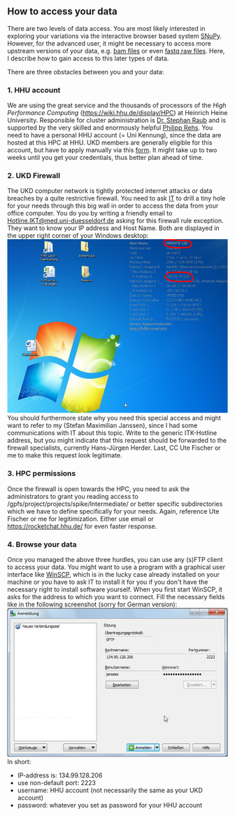 ## How to access your data
There are two levels of data access. You are most likely interested in exploring your variations via the interactive browser based system [SNuPy](https://snupy-aqua.bio.inf.h-brs.de/).
However, for the advanced user, it might be necessary to access more upstream versions of your data, e.g. [bam files](http://samtools.github.io/hts-specs/SAMv1.pdf) or even [fastq raw files](https://en.wikipedia.org/wiki/FASTQ_format).
Here, I describe how to gain access to this later types of data.

There are three obstacles between you and your data:
### 1. HHU account
We are using the great service and the thousands of processors of the *High Performance Computing* (https://wiki.hhu.de/display/HPC) at Heinrich Heine University. Responsible for cluster administration is [Dr. Stephan Raub](raub@hhu.de) and is supported by the very skilled and enormously helpful [Philipp Rehs](philipp.rehs@hhu.de).
You need to have a personal HHU account (= Uni Kennung), since the data are hosted at this HPC at HHU. UKD members are generally eligible for this account, but have to apply manually via this [form](https://www.zim.hhu.de/fileadmin/redaktion/Oeffentliche_Medien/ZIM/Formulare/unikennung_gaeste_zim.pdf).
It might take up to two weeks until you get your credentials, thus better plan ahead of time.

### 2. UKD Firewall
The UKD computer network is tightly protected internet attacks or data breaches by a quite restrictive firewall. You need to ask [IT](Hotline.IKT@med.uni-duesseldorf.de) to drill a tiny hole for your needs through this big wall in order to access the data from your office computer. You do you by writing a friendly email to Hotline.IKT@med.uni-duesseldorf.de asking for this firewall rule exception. They want to know your IP address and Host Name. Both are displayed in the upper right corner of your Windows desktop:
![alt text](obtain_pcinfo.jpg "screenshot of windows desktop to illustrate how to obtain IP and hostname")
You should furthermore state why you need this special access and might want to refer to my (Stefan Maximilian Janssen), since I had some communications with IT about this topic. Write to the generic ITK-Hotline address, but you might indicate that this request should be forwarded to the firewall specialists, currently Hans-Jürgen Herder. Last, CC Ute Fischer or me to make this request look legitimate.

### 3. HPC permissions
Once the firewall is open towards the HPC, you need to ask the administrators to grant you reading access to /gpfs/project/projects/spike/Intermediate/ or better specific subdirectories which we have to define specifically for your needs. Again, reference Ute Fischer or me for legitimization. Either use email or https://rocketchat.hhu.de/ for even faster response.

### 4. Browse your data
Once you managed the above three hurdles, you can use any (s)FTP client to access your data. You might want to use a program with a graphical user interface like [WinSCP](https://winscp.net/), which is in the lucky case already installed on your machine or you have to ask IT to install it for you if you don't have the necessary right to install software yourself.
When you first start WinSCP, it asks for the address to which you want to connect. Fill the necessary fields like in the following screenshot (sorry for German version):
![alt text](winscp.jpg "configure WinSCP")
In short: 

 - IP-address is: 134.99.128.206
 - use non-default port: 2223
 - username: HHU account (not necessarily the same as your UKD account)
 - password: whatever you set as password for your HHU account
